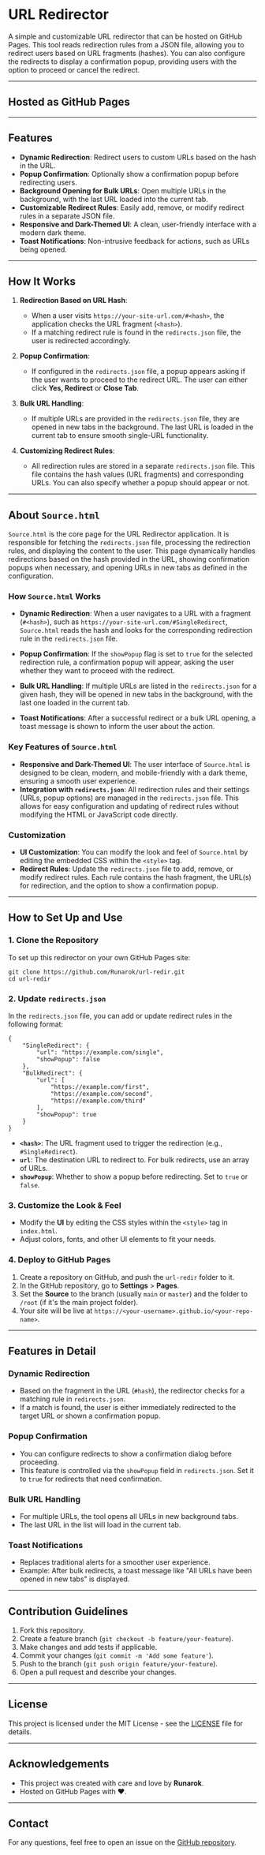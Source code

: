 # URL Redirector

A simple and customizable URL redirector that can be hosted on GitHub Pages. This tool reads redirection rules from a JSON file, allowing you to redirect users based on URL fragments (hashes). You can also configure the redirects to display a confirmation popup, providing users with the option to proceed or cancel the redirect.

---
## Hosted as GitHub Pages


---

## Features

- **Dynamic Redirection**: Redirect users to custom URLs based on the hash in the URL.
- **Popup Confirmation**: Optionally show a confirmation popup before redirecting users.
- **Background Opening for Bulk URLs**: Open multiple URLs in the background, with the last URL loaded into the current tab.
- **Customizable Redirect Rules**: Easily add, remove, or modify redirect rules in a separate JSON file.
- **Responsive and Dark-Themed UI**: A clean, user-friendly interface with a modern dark theme.
- **Toast Notifications**: Non-intrusive feedback for actions, such as URLs being opened.

---

## How It Works

1. **Redirection Based on URL Hash**: 
   - When a user visits `https://your-site-url.com/#<hash>`, the application checks the URL fragment (`<hash>`).
   - If a matching redirect rule is found in the `redirects.json` file, the user is redirected accordingly.

2. **Popup Confirmation**: 
   - If configured in the `redirects.json` file, a popup appears asking if the user wants to proceed to the redirect URL. The user can either click **Yes, Redirect** or **Close Tab**.

3. **Bulk URL Handling**: 
   - If multiple URLs are provided in the `redirects.json` file, they are opened in new tabs in the background. The last URL is loaded in the current tab to ensure smooth single-URL functionality.

4. **Customizing Redirect Rules**: 
   - All redirection rules are stored in a separate `redirects.json` file. This file contains the hash values (URL fragments) and corresponding URLs. You can also specify whether a popup should appear or not.

---
## About `Source.html`

`Source.html` is the core page for the URL Redirector application. It is responsible for fetching the `redirects.json` file, processing the redirection rules, and displaying the content to the user. This page dynamically handles redirections based on the hash provided in the URL, showing confirmation popups when necessary, and opening URLs in new tabs as defined in the configuration.

### How `Source.html` Works

- **Dynamic Redirection**: When a user navigates to a URL with a fragment (`#<hash>`), such as `https://your-site-url.com/#SingleRedirect`, `Source.html` reads the hash and looks for the corresponding redirection rule in the `redirects.json` file.
  
- **Popup Confirmation**: If the `showPopup` flag is set to `true` for the selected redirection rule, a confirmation popup will appear, asking the user whether they want to proceed with the redirect.

- **Bulk URL Handling**: If multiple URLs are listed in the `redirects.json` for a given hash, they will be opened in new tabs in the background, with the last one loaded in the current tab.

- **Toast Notifications**: After a successful redirect or a bulk URL opening, a toast message is shown to inform the user about the action.

### Key Features of `Source.html`

- **Responsive and Dark-Themed UI**: The user interface of `Source.html` is designed to be clean, modern, and mobile-friendly with a dark theme, ensuring a smooth user experience.
- **Integration with `redirects.json`**: All redirection rules and their settings (URLs, popup options) are managed in the `redirects.json` file. This allows for easy configuration and updating of redirect rules without modifying the HTML or JavaScript code directly.

### Customization

- **UI Customization**: You can modify the look and feel of `Source.html` by editing the embedded CSS within the `<style>` tag.
- **Redirect Rules**: Update the `redirects.json` file to add, remove, or modify redirect rules. Each rule contains the hash fragment, the URL(s) for redirection, and the option to show a confirmation popup.


---

## How to Set Up and Use

### 1. Clone the Repository
To set up this redirector on your own GitHub Pages site:

```
git clone https://github.com/Runarok/url-redir.git
cd url-redir
```

### 2. Update `redirects.json`

In the `redirects.json` file, you can add or update redirect rules in the following format:

```
{
    "SingleRedirect": {
        "url": "https://example.com/single",
        "showPopup": false
    },
    "BulkRedirect": {
        "url": [
            "https://example.com/first",
            "https://example.com/second",
            "https://example.com/third"
        ],
        "showPopup": true
    }
}
```

- **`<hash>`**: The URL fragment used to trigger the redirection (e.g., `#SingleRedirect`).
- **`url`**: The destination URL to redirect to. For bulk redirects, use an array of URLs.
- **`showPopup`**: Whether to show a popup before redirecting. Set to `true` or `false`.

### 3. Customize the Look & Feel

- Modify the **UI** by editing the CSS styles within the `<style>` tag in `index.html`.
- Adjust colors, fonts, and other UI elements to fit your needs.

### 4. Deploy to GitHub Pages

1. Create a repository on GitHub, and push the `url-redir` folder to it.
2. In the GitHub repository, go to **Settings** > **Pages**.
3. Set the **Source** to the branch (usually `main` or `master`) and the folder to `/root` (if it's the main project folder).
4. Your site will be live at `https://<your-username>.github.io/<your-repo-name>`.

---

## Features in Detail

### Dynamic Redirection

- Based on the fragment in the URL (`#hash`), the redirector checks for a matching rule in `redirects.json`.
- If a match is found, the user is either immediately redirected to the target URL or shown a confirmation popup.

### Popup Confirmation

- You can configure redirects to show a confirmation dialog before proceeding.
- This feature is controlled via the `showPopup` field in `redirects.json`. Set it to `true` for redirects that need confirmation.

### Bulk URL Handling

- For multiple URLs, the tool opens all URLs in new background tabs.
- The last URL in the list will load in the current tab.

### Toast Notifications

- Replaces traditional alerts for a smoother user experience.
- Example: After bulk redirects, a toast message like "All URLs have been opened in new tabs" is displayed.

---

## Contribution Guidelines

1. Fork this repository.
2. Create a feature branch (`git checkout -b feature/your-feature`).
3. Make changes and add tests if applicable.
4. Commit your changes (`git commit -m 'Add some feature'`).
5. Push to the branch (`git push origin feature/your-feature`).
6. Open a pull request and describe your changes.

---

## License

This project is licensed under the MIT License - see the [LICENSE](LICENSE) file for details.

---

## Acknowledgements

- This project was created with care and love by **Runarok**.
- Hosted on GitHub Pages with ❤️.

---

## Contact

For any questions, feel free to open an issue on the [GitHub repository](https://github.com/Runarok/url-redir).
